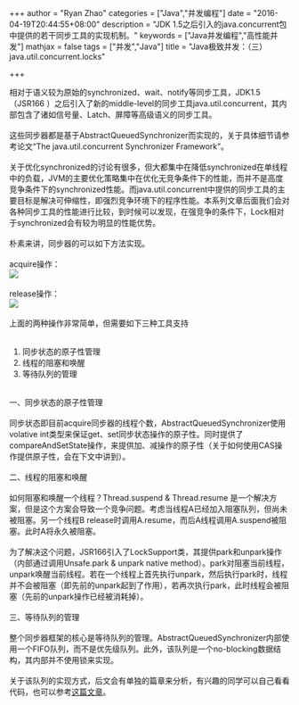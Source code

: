 +++
author = "Ryan Zhao"
categories = ["Java","并发编程"]
date = "2016-04-19T20:44:55+08:00"
description = "JDK 1.5之后引入的java.concurrent包中提供的若干同步工具的实现机制。"
keywords = ["Java并发编程","高性能并发"]
mathjax = false
tags = ["并发","Java"]
title = "Java极致并发：（三）java.util.concurrent.locks"

+++

<div>
<span><div>相对于语义较为原始的synchronized、wait、notify等同步工具，JDK1.5（JSR166 ）之后引入了新的middle-level的同步工具java.util.concurrent，其内部包含了诸如信号量、Latch、屏障等高级语义的同步工具。</div><div><br/></div><div>这些同步器都是基于AbstractQueuedSynchronizer而实现的，关于具体细节请参考论文“The java.util.concurrent Synchronizer Framework”。</div><div><br/></div><div>关于优化synchronized的讨论有很多，但大都集中在降低synchronized在单线程中的负载，JVM的主要优化策略集中在优化无竞争条件下的性能，而并不是高度竞争条件下的synchronized性能。而java.util.concurrent中提供的同步工具的主要目标是解决可伸缩性，即强烈竞争环境下的程序性能。本系列文章后面我们会对各种同步工具的性能进行比较，到时候可以发现，在强竞争的条件下，Lock相对于synchronized会有较为明显的性能优势。</div><div><br/></div><div>朴素来讲，同步器的可以如下方法实现。</div><div><br/></div><div>acquire操作：</div><div><img src="/images/acquire.png" type="image/png" style="height: auto;"/></div><div><br/></div><div>release操作：</div><div><img src="/images/release.png" type="image/png" style="height: auto;"/></div><div><br/></div><div>上面的两种操作非常简单，但需要如下三种工具支持</div><div><br/></div><ol><li>同步状态的原子性管理</li><li>线程的阻塞和唤醒</li><li>等待队列的管理</li></ol><div><br/></div><div>一、同步状态的原子性管理</div><div><br/></div><div>同步状态即目前acquire同步器的线程个数，AbstractQueuedSynchronizer使用volative int类型来保证get、set同步状态操作的原子性。同时提供了compareAndSetState操作，来提供加、减操作的原子性（关于如何使用CAS操作提供原子性，会在下文中讲到）。</div><div><br/></div><div>二、线程的阻塞和唤醒</div><div><br/></div><div>如何阻塞和唤醒一个线程？Thread.suspend &amp; Thread.resume 是一个解决方案，但是这个方案会导致一个竞争问题。考虑当线程A已经加入阻塞队列，但尚未被阻塞。另一个线程B release时调用A.resume，而后A线程调用A.suspend被阻塞。此时A将永久被阻塞。</div><div><br/></div><div>为了解决这个问题，JSR166引入了LockSupport类，其提供park和unpark操作（内部通过调用Unsafe.park &amp; unpark native method）。park对阻塞当前线程，unpark唤醒当前线程。若在一个线程上首先执行unpark，然后执行park时，线程并不会被阻塞（即先前的unpark起到了作用），若再次执行park，此时线程会被阻塞（先前的unpark操作已经被消耗掉）。</div><div><br/></div><div>三、等待队列的管理</div><div><br/></div><div>整个同步器框架的核心是等待队列的管理。AbstractQueuedSynchronizer内部使用一个FIFO队列，而不是优先级队列。此外，该队列是一个no-blocking数据结构，其内部并不使用锁来实现。</div><div><br/></div><div>关于该队列的实现方式，后文会有单独的篇章来分析，有兴趣的同学可以自己看看代码，也可以参考<a href="http://javarticles.com/2012/10/abstractqueuedsynchronizer-aqs.html">这篇文章</a>。</div><div><br/></div><div><br/></div><div><br/></div><div><br/></div><div><br/></div></span>
</div>